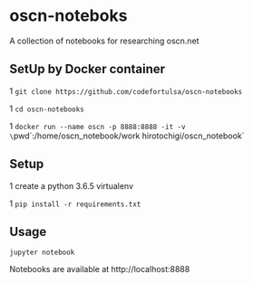 # oscn-noteboks
A collection of notebooks for researching oscn.net

## SetUp by Docker container

1 `git clone https://github.com/codefortulsa/oscn-notebooks`

1 `cd oscn-notebooks`

1 `docker run --name oscn -p 8888:8888 -it -v \`pwd\`:/home/oscn_notebook/work hirotochigi/oscn_notebook`

## Setup

1 create a python 3.6.5 virtualenv

1 `pip install -r requirements.txt`

## Usage

`jupyter notebook`

Notebooks are available at http://localhost:8888
